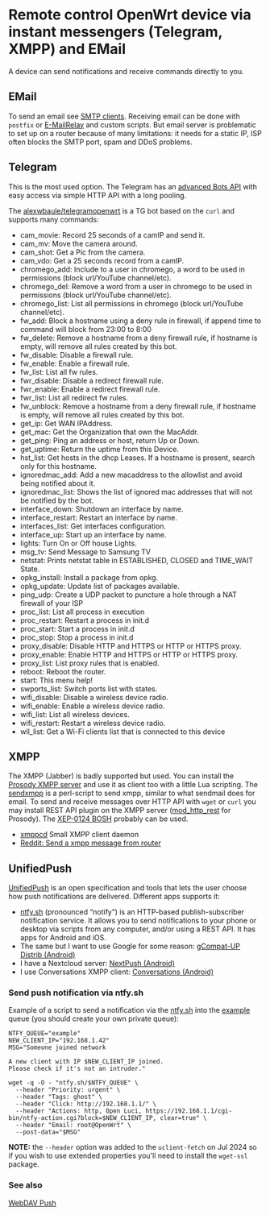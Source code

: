 # Remote control OpenWrt device via instant messengers (Telegram, XMPP) and EMail

A device can send notifications and receive commands directly to you.

## EMail

To send an email see [SMTP clients](/docs/guide-user/services/email/smtp.client "docs:guide-user:services:email:smtp.client"). Receiving email can be done with `postfix` or [E-MailRelay](/docs/guide-user/services/email/emailrelay "docs:guide-user:services:email:emailrelay") and custom scripts. But email server is problematic to set up on a router because of many limitations: it needs for a static IP, ISP often blocks the SMTP port, spam and DDoS problems.

## Telegram

This is the most used option. The Telegram has an [advanced Bots API](https://core.telegram.org/bots "https://core.telegram.org/bots") with easy access via simple HTTP API with a long pooling.

The [alexwbaule/telegramopenwrt](https://github.com/alexwbaule/telegramopenwrt "https://github.com/alexwbaule/telegramopenwrt") is a TG bot based on the `curl` and supports many commands:

- cam\_movie: Record 25 seconds of a camIP and send it.
- cam\_mv: Move the camera around.
- cam\_shot: Get a Pic from the camera.
- cam\_vdo: Get a 25 seconds record from a camIP.
- chromego\_add: Include to a user in chromego, a word to be used in permissions (block url/YouTube channel/etc).
- chromego\_del: Remove a word from a user in chromego to be used in permissions (block url/YouTube channel/etc).
- chromego\_list: List all permissions in chromego (block url/YouTube channel/etc).
- fw\_add: Block a hostname using a deny rule in firewall, if append time to command will block from 23:00 to 8:00
- fw\_delete: Remove a hostname from a deny firewall rule, if hostname is empty, will remove all rules created by this bot.
- fw\_disable: Disable a firewall rule.
- fw\_enable: Enable a firewall rule.
- fw\_list: List all fw rules.
- fwr\_disable: Disable a redirect firewall rule.
- fwr\_enable: Enable a redirect firewall rule.
- fwr\_list: List all redirect fw rules.
- fw\_unblock: Remove a hostname from a deny firewall rule, if hostname is empty, will remove all rules created by this bot.
- get\_ip: Get WAN IPAddress.
- get\_mac: Get the Organization that own the MacAddr.
- get\_ping: Ping an address or host, return Up or Down.
- get\_uptime: Return the uptime from this Device.
- hst\_list: Get hosts in the dhcp Leases. If a hostname is present, search only for this hostname.
- ignoredmac\_add: Add a new macaddress to the allowlist and avoid being notified about it.
- ignoredmac\_list: Shows the list of ignored mac addresses that will not be notified by the bot.
- interface\_down: Shutdown an interface by name.
- interface\_restart: Restart an interface by name.
- interfaces\_list: Get interfaces configuration.
- interface\_up: Start up an interface by name.
- lights: Turn On or Off house Lights.
- msg\_tv: Send Message to Samsung TV
- netstat: Prints netstat table in ESTABLISHED, CLOSED and TIME\_WAIT State.
- opkg\_install: Install a package from opkg.
- opkg\_update: Update list of packages available.
- ping\_udp: Create a UDP packet to puncture a hole through a NAT firewall of your ISP
- proc\_list: List all process in execution
- proc\_restart: Restart a process in init.d
- proc\_start: Start a process in init.d
- proc\_stop: Stop a process in init.d
- proxy\_disable: Disable HTTP and HTTPS or HTTP or HTTPS proxy.
- proxy\_enable: Enable HTTP and HTTPS or HTTP or HTTPS proxy.
- proxy\_list: List proxy rules that is enabled.
- reboot: Reboot the router.
- start: This menu help!
- swports\_list: Switch ports list with states.
- wifi\_disable: Disable a wireless device radio.
- wifi\_enable: Enable a wireless device radio.
- wifi\_list: List all wireless devices.
- wifi\_restart: Restart a wireless device radio.
- wll\_list: Get a Wi-Fi clients list that is connected to this device

## XMPP

The XMPP (Jabber) is badly supported but used. You can install the [Prosody XMPP server](/docs/guide-user/services/xmpp.server "docs:guide-user:services:xmpp.server") and use it as client too with a little Lua scripting. The [sendxmpp](https://sendxmpp.hostname.sk/ "https://sendxmpp.hostname.sk/") is a perl-script to send xmpp, similar to what sendmail does for email. To send and receive messages over HTTP API with `wget` or `curl` you may install REST API plugin on the XMPP server ([mod\_http\_rest](https://modules.prosody.im/mod_http_rest "https://modules.prosody.im/mod_http_rest") for Prosody). The [XEP-0124 BOSH](https://xmpp.org/extensions/xep-0124.html "https://xmpp.org/extensions/xep-0124.html") probably can be used.

- [xmppcd](https://github.com/stanson-ch/xmppcd "https://github.com/stanson-ch/xmppcd") Small XMPP client daemon
- [Reddit: Send a xmpp message from router](https://www.reddit.com/r/openwrt/comments/11auq9n/send_a_xmpp_message_from_router/ "https://www.reddit.com/r/openwrt/comments/11auq9n/send_a_xmpp_message_from_router/")

## UnifiedPush

[UnifiedPush](https://unifiedpush.org/ "https://unifiedpush.org/") is an open specification and tools that lets the user choose how push notifications are delivered. Different apps supports it:

- [ntfy.sh](https://docs.ntfy.sh/ "https://docs.ntfy.sh/") (pronounced “notify”) is an HTTP-based publish-subscriber notification service. It allows you to send notifications to your phone or desktop via scripts from any computer, and/or using a REST API. It has apps for Android and iOS.
- The same but I want to use Google for some reason: [gCompat-UP Distrib (Android)](https://unifiedpush.org/users/distributors/fcm/ "https://unifiedpush.org/users/distributors/fcm/")
- I have a Nextcloud server: [NextPush (Android)](https://unifiedpush.org/users/distributors/nextpush/ "https://unifiedpush.org/users/distributors/nextpush/")
- I use Conversations XMPP client: [Conversations (Android)](https://unifiedpush.org/users/distributors/conversations/ "https://unifiedpush.org/users/distributors/conversations/")

### Send push notification via ntfy.sh

Example of a script to send a notification via the [ntfy.sh](https://docs.ntfy.sh/ "https://docs.ntfy.sh/") into the [example](https://ntfy.sh/example "https://ntfy.sh/example") queue (you should create your own private queue):

```
NTFY_QUEUE="example"
NEW_CLIENT_IP="192.168.1.42"
MSG="Someone joined network
 
A new client with IP $NEW_CLIENT_IP joined.
Please check if it's not an intruder."
 
wget -q -O - "ntfy.sh/$NTFY_QUEUE" \
  --header "Priority: urgent" \
  --header "Tags: ghost" \
  --header "Click: http://192.168.1.1/" \
  --header "Actions: http, Open Luci, https://192.168.1.1/cgi-bin/ntfy-action.cgi?block=$NEW_CLIENT_IP, clear=true" \
  --header "Email: root@OpenWrt" \
  --post-data="$MSG"
```

**NOTE:** the `--header` option was added to the `uclient-fetch` on Jul 2024 so if you wish to use extended properties you'll need to install the `wget-ssl` package.

### See also

[WebDAV Push](https://github.com/bitfireAT/webdav-push/ "https://github.com/bitfireAT/webdav-push/")

